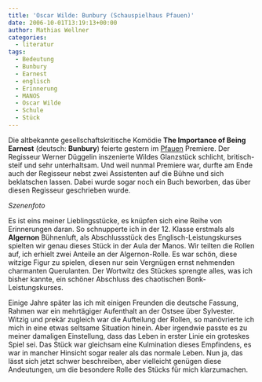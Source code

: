 ```yaml
---
title: 'Oscar Wilde: Bunbury (Schauspielhaus Pfauen)'
date: 2006-10-01T13:19:13+00:00
author: Mathias Wellner
categories:
  - literatur
tags:
  - Bedeutung
  - Bunbury
  - Earnest
  - englisch
  - Erinnerung
  - MANOS
  - Oscar Wilde
  - Schule
  - Stück
---
```

Die altbekannte gesellschaftskritische Komödie **The Importance of Being Earnest** (deutsch: **Bunbury**) feierte gestern im [Pfauen](http://www.schauspielhaus.ch/home) Premiere. Der Regisseur Werner Düggelin inszenierte Wildes Glanzstück schlicht, britisch-steif und sehr unterhaltsam. Und weil nunmal Premiere war, durfte am Ende auch der Regisseur nebst zwei Assistenten auf die Bühne und sich beklatschen lassen. Dabei wurde sogar noch ein Buch beworben, das über diesen Regisseur geschrieben wurde.

_Szenenfoto_

Es ist eins meiner Lieblingsstücke, es knüpfen sich eine Reihe von Erinnerungen daran. So schnupperte ich in der 12. Klasse erstmals als **Algernon** Bühnenluft, als Abschlussstück des Englisch-Leistungskurses spielten wir genau dieses Stück in der Aula der Manos. Wir teilten die Rollen auf, ich erhielt zwei Anteile an der Algernon-Rolle. Es war schön, diese witzige Figur zu spielen, diesen nur sein Vergnügen ernst nehmenden charmanten Querulanten. Der Wortwitz des Stückes sprengte alles, was ich bisher kannte, ein schöner Abschluss des chaotischen Bonk-Leistungskurses.

Einige Jahre später las ich mit einigen Freunden die deutsche Fassung, Rahmen war ein mehrtägiger Aufenthalt an der Ostsee über Sylvester. Witzig und prekär zugleich war die Aufteilung der Rollen, so manövrierte ich mich in eine etwas seltsame Situation hinein. Aber irgendwie passte es zu meiner damaligen Einstellung, dass das Leben in erster Linie ein groteskes Spiel sei. Das Stück war gleichsam eine Kulmination dieses Empfindens, es war in mancher Hinsicht sogar realer als das normale Leben. Nun ja, das lässt sich jetzt schwer beschreiben, aber vielleicht genügen diese Andeutungen, um die besondere Rolle des Stücks für mich klarzumachen.